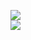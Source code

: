 [![](https://img.shields.io/badge/Made%20With-Github%20Spray-lightgrey.svg?style=for-the-badge&logo=github)](https://github.com/Annihil/github-spray#28541)  
[![](https://i.imgur.com/2DrTn0Z.gif)](https://github.com/Annihil/github-spray)